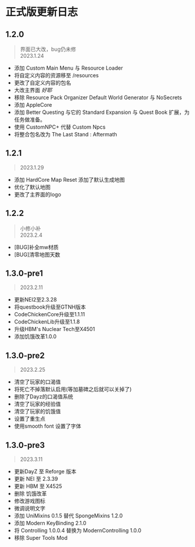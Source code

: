 # 正式版更新日志

## 1.2.0

> 界面已大改，bug仍未修  
> 2023.1.24

- 添加 Custom Main Menu 与 Resource Loader
- 将自定义内容的资源移至 /resources
- 更改了自定义内容的包名
- 大改主界面 *好耶*
- 移除 Resource Pack Organizer Default World Generator 与 NoSecrets
- 添加 AppleCore
- 添加 Better Questing 与它的 Standard Expansion 与 Quest Book 扩展，为任务做准备。
- 使用 CustomNPC+ 代替 Custom Npcs
- 将整合包名改为 The Last Stand : Aftermath

## 1.2.1

> 2023.1.29

- 添加 HardCore Map Reset 添加了默认生成地图
- 优化了默认地图
- 更改了主界面的logo

## 1.2.2

> 小修小补  
> 2023.2.4

- [BUG]补全mw材质
- [BUG]清零地图天数

## 1.3.0-pre1

> 2023.2.11

- 更新NEI2至2.3.28
- 将questbook升级至GTNH版本
- CodeChickenCore升级至1.1.11
- CodeChickenLib升级至1.1.8
- 升级HBM's Nuclear Tech至X4501
- 添加饥饿改革1.0.0

## 1.3.0-pre2

> 2023.2.25

- 清空了玩家的口渴值
- 将死亡不掉落默认启用(等加墓碑之后就可以关掉了)
- 删除了Dayz的口渴值系统
- 清空了玩家的经验值
- 清空了玩家的饥饿值
- 设置了重生点
- 使用smooth font 设置了字体

## 1.3.0-pre3

> 2023.3.11

- 更新DayZ 至 Reforge 版本
- 更新 NEI 至 2.3.39
- 更新 HBM 至 X4525
- 删除 饥饿改革
- 修改游戏图标
- 微调说明文字
- 添加 UniMixins 0.1.5 替代 SpongeMixins 1.2.0
- 添加 Modern KeyBinding 2.1.0
- 将 Controlling 1.0.0.4 替换为 ModernControlling 1.0.0
- 移除 Super Tools Mod
